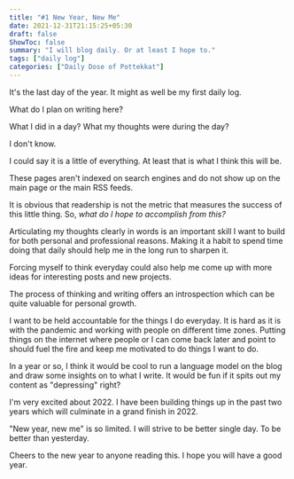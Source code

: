```yaml
---
title: "#1 New Year, New Me"
date: 2021-12-31T21:15:25+05:30
draft: false
ShowToc: false
summary: "I will blog daily. Or at least I hope to."
tags: ["daily log"]
categories: ["Daily Dose of Pottekkat"]
---
```


It's the last day of the year. It might as well be my first daily log.

What do I plan on writing here?

What I did in a day? What my thoughts were during the day?

I don't know.

I could say it is a little of everything. At least that is what I think this will be.

These pages aren't indexed on search engines and do not show up on the main page or the main RSS feeds.

It is obvious that readership is not the metric that measures the success of this little thing. So, _what do I hope to accomplish from this?_

Articulating my thoughts clearly in words is an important skill I want to build for both personal and professional reasons. Making it a habit to spend time doing that daily should help me in the long run to sharpen it.

Forcing myself to think everyday could also help me come up with more ideas for interesting posts and new projects.

The process of thinking and writing offers an introspection which can be quite valuable for personal growth.

I want to be held accountable for the things I do everyday. It is hard as it is with the pandemic and working with people on different time zones. Putting things on the internet where people or I can come back later and point to should fuel the fire and keep me motivated to do things I want to do.

In a year or so, I think it would be cool to run a language model on the blog and draw some insights on to what I write. It would be fun if it spits out my content as "depressing" right?

I'm very excited about 2022. I have been building things up in the past two years which will culminate in a grand finish in 2022.

"New year, new me" is so limited. I will strive to be better single day. To be better than yesterday.

Cheers to the new year to anyone reading this. I hope you will have a good year.
